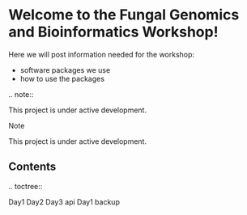 # Welcome to the Fungal Genomics and Bioinformatics Workshop!

Here we will post information needed for the workshop:
- software packages we use
- how to use the packages

.. note::

   This project is under active development.

> [!note]
>    This project is under active development.

## Contents

.. toctree::

   Day1
   Day2
   Day3
   api
   Day1 backup
